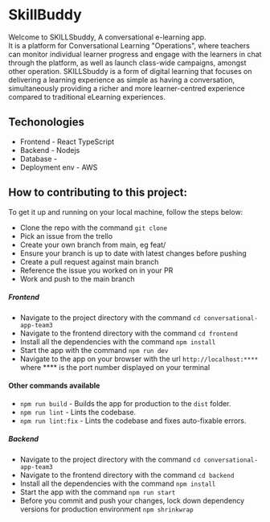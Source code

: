﻿# SkillBuddy
Welcome to SKILLSbuddy, A conversational e-learning app.  
It is a platform for Conversational Learning "Operations", where teachers can monitor individual learner progress and engage with the learners in chat through the platform, as well as launch class-wide campaigns, amongst other operation. SKILLSbuddy is a form of digital learning that focuses on delivering a learning experience as simple as having a conversation, simultaneously providing a richer and more learner-centred experience compared to traditional eLearning experiences.
## Techonologies 
* Frontend - React TypeScript
* Backend - Nodejs
* Database -
* Deployment env - AWS
## How to contributing to this project:
To get it up and running on your local machine, follow the steps below:
- Clone the repo with the command `git clone`
- Pick an issue from the trello
- Create your own branch from main, eg feat/
- Ensure your branch is up to date with latest changes before pushing
- Create a pull request against main branch
- Reference the issue you worked on in your PR
- Work and push to the main branch
##### Frontend
- Navigate to the project directory with the command `cd conversational-app-team3`
- Navigate to the frontend directory with the command `cd frontend`
- Install all the dependencies with the command `npm install`
- Start the app with the command `npm run dev`
- Navigate to the app on your browser with the url `http://localhost:****` where **** is the port number displayed on your terminal
#### Other commands available
- `npm run build` - Builds the app for production to the `dist` folder.
- `npm run lint` - Lints the codebase.
- `npm run lint:fix` - Lints the codebase and fixes auto-fixable errors.
##### Backend
- Navigate to the project directory with the command `cd conversational-app-team3`
- Navigate to the frontend directory with the command `cd backend`
- Install all the dependencies with the command `npm install`
- Start the app with the command `npm run start`
- Before  you commit and push your changes, lock down dependency versions for production environment `npm shrinkwrap`
